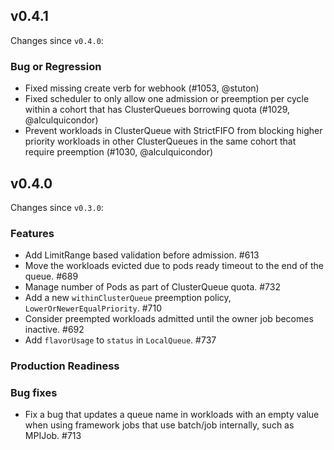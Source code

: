 ## v0.4.1

Changes since `v0.4.0`:

### Bug or Regression

- Fixed missing create verb for webhook (#1053, @stuton)
- Fixed scheduler to only allow one admission or preemption per cycle within a cohort that has ClusterQueues borrowing quota (#1029, @alculquicondor)
- Prevent workloads in ClusterQueue with StrictFIFO from blocking higher priority workloads in other ClusterQueues in the same cohort that require preemption (#1030, @alculquicondor)

## v0.4.0

Changes since `v0.3.0`:

### Features

- Add LimitRange based validation before admission. #613
- Move the workloads evicted due to pods ready timeout to the end of the queue. #689
- Manage number of Pods as part of ClusterQueue quota. #732
- Add a new `withinClusterQueue` preemption policy, `LowerOrNewerEqualPriority`. #710
- Consider preempted workloads admitted until the owner job becomes inactive. #692
- Add `flavorUsage` to `status` in `LocalQueue`.  #737

### Production Readiness


### Bug fixes

- Fix a bug that updates a queue name in workloads with an empty value when using framework jobs that use batch/job internally, such as MPIJob. #713 
